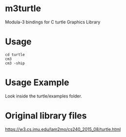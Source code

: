 # m3turtle
Modula-3 bindings for C turtle Graphics Library

# Usage
```
cd turtle
cm3
cm3 -ship
```

# Usage Example
Look inside the turtle/examples folder.

# Original library files
https://w3.cs.jmu.edu/lam2mo/cs240_2015_08/turtle.html
